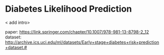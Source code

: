 # Diabetes Likelihood Prediction

< add intro>

paper: https://link.springer.com/chapter/10.1007/978-981-13-8798-2_12
dataset: http://archive.ics.uci.edu/ml/datasets/Early+stage+diabetes+risk+prediction+dataset.#
